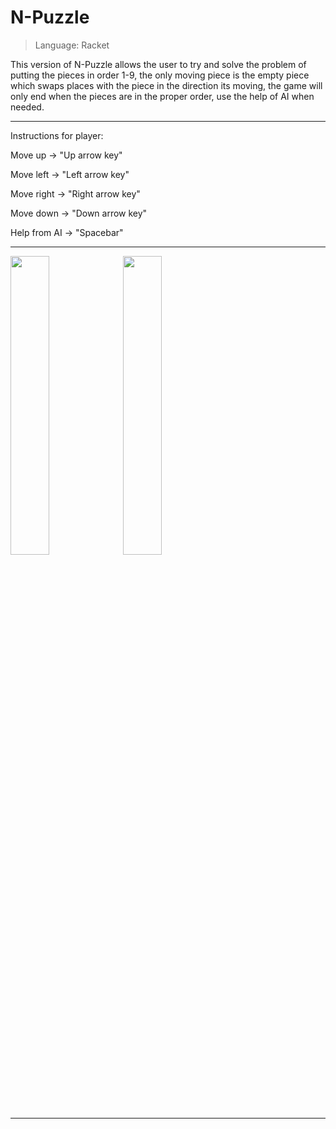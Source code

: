# N-Puzzle
> Language: Racket 

This version of N-Puzzle allows the user to try and solve the problem of putting the pieces in order 1-9,
the only moving piece is the empty piece which swaps places with the piece in the direction its moving, the game
will only end when the pieces are in the proper order, use the help of AI when needed.

________________________________________________________________________________
Instructions for player:
  
Move up -> "Up arrow key"

Move left -> "Left arrow key"

Move right -> "Right arrow key"

Move down -> "Down arrow key"

Help from AI -> "Spacebar" 
________________________________________________________________________________
<img src="https://github.com/user-attachments/assets/8fea330a-60fd-4402-bf4f-2a5828c6c741" width=35% height=35%>

<img src="https://github.com/user-attachments/assets/47db1a0b-5615-4833-830c-b6b678b3f043" width=35% height=35%>

________________________________________________________________________________
